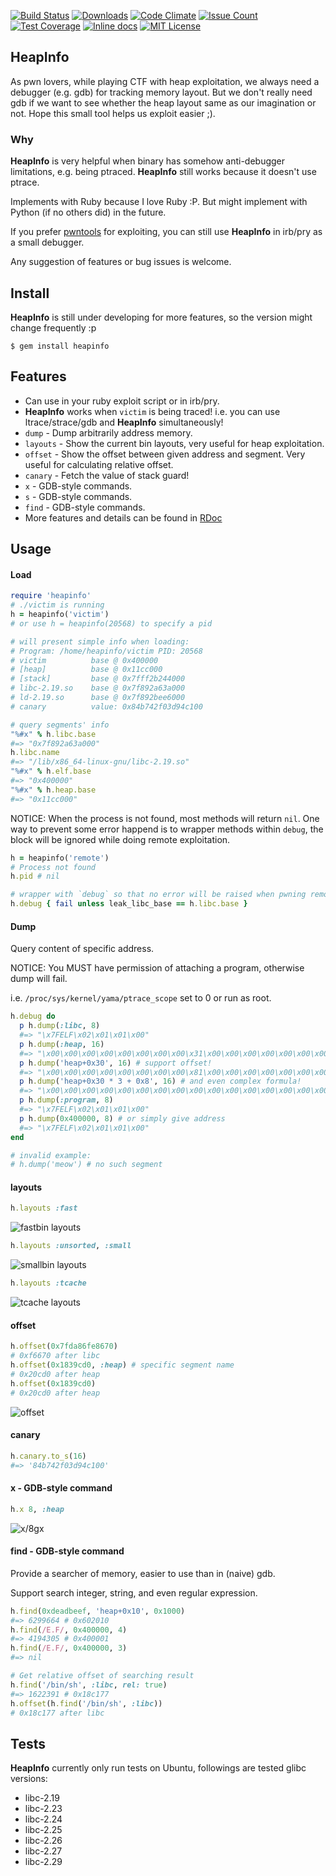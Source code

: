 [![Build Status](https://travis-ci.org/david942j/heapinfo.svg?branch=master)](https://travis-ci.org/david942j/heapinfo)
[![Downloads](http://ruby-gem-downloads-badge.herokuapp.com/heapinfo?type=total)](https://rubygems.org/gems/heapinfo)
[![Code Climate](https://codeclimate.com/github/david942j/heapinfo/badges/gpa.svg)](https://codeclimate.com/github/david942j/heapinfo)
[![Issue Count](https://codeclimate.com/github/david942j/heapinfo/badges/issue_count.svg)](https://codeclimate.com/github/david942j/heapinfo)
[![Test Coverage](https://codeclimate.com/github/david942j/heapinfo/badges/coverage.svg)](https://codeclimate.com/github/david942j/heapinfo/coverage)
[![Inline docs](https://inch-ci.org/github/david942j/heapinfo.svg?branch=master)](https://inch-ci.org/github/david942j/heapinfo)
[![MIT License](https://img.shields.io/badge/license-MIT-blue.svg)](http://choosealicense.com/licenses/mit/)

## HeapInfo
As pwn lovers, while playing CTF with heap exploitation, we always need a debugger (e.g. gdb) for tracking memory layout. But we don't really need gdb if we want to see whether the heap layout same as our imagination or not. Hope this small tool helps us exploit easier ;).

### Why
**HeapInfo** is very helpful when binary has somehow anti-debugger limitations, e.g. being ptraced.
**HeapInfo** still works because it doesn't use ptrace.

Implements with Ruby because I love Ruby :P. But might implement with Python (if no others did) in the future.

If you prefer [pwntools](https://github.com/Gallopsled/pwntools) for exploiting, you can still use **HeapInfo** in irb/pry as a small debugger.

Any suggestion of features or bug issues is welcome.

## Install
**HeapInfo** is still under developing for more features, so the version might change frequently :p

```
$ gem install heapinfo
```

## Features
* Can use in your ruby exploit script or in irb/pry.
* **HeapInfo** works when `victim` is being traced! i.e. you can use ltrace/strace/gdb and **HeapInfo** simultaneously!
* `dump` - Dump arbitrarily address memory.
* `layouts` - Show the current bin layouts, very useful for heap exploitation.
* `offset` - Show the offset between given address and segment. Very useful for calculating relative offset.
* `canary` - Fetch the value of stack guard!
* `x` - GDB-style commands.
* `s` - GDB-style commands.
* `find` - GDB-style commands.
* More features and details can be found in [RDoc](http://www.rubydoc.info/github/david942j/heapinfo/master/)

## Usage

#### Load

```ruby
require 'heapinfo'
# ./victim is running
h = heapinfo('victim') 
# or use h = heapinfo(20568) to specify a pid

# will present simple info when loading:
# Program: /home/heapinfo/victim PID: 20568
# victim          base @ 0x400000
# [heap]          base @ 0x11cc000
# [stack]         base @ 0x7fff2b244000
# libc-2.19.so    base @ 0x7f892a63a000
# ld-2.19.so      base @ 0x7f892bee6000
# canary          value: 0x84b742f03d94c100

# query segments' info
"%#x" % h.libc.base
#=> "0x7f892a63a000"
h.libc.name
#=> "/lib/x86_64-linux-gnu/libc-2.19.so"
"%#x" % h.elf.base
#=> "0x400000"
"%#x" % h.heap.base
#=> "0x11cc000"
```

NOTICE: When the process is not found, most methods will return `nil`. One way to prevent some error happend is to wrapper methods within `debug`, the block will be ignored while doing remote exploitation.

```ruby
h = heapinfo('remote')
# Process not found
h.pid # nil

# wrapper with `debug` so that no error will be raised when pwning remote service
h.debug { fail unless leak_libc_base == h.libc.base }
```

#### Dump
Query content of specific address.

NOTICE: You MUST have permission of attaching a program, otherwise dump will fail.

i.e. `/proc/sys/kernel/yama/ptrace_scope` set to 0 or run as root.

```ruby
h.debug do
  p h.dump(:libc, 8)
  #=> "\x7FELF\x02\x01\x01\x00"
  p h.dump(:heap, 16)
  #=> "\x00\x00\x00\x00\x00\x00\x00\x00\x31\x00\x00\x00\x00\x00\x00\x00"
  p h.dump('heap+0x30', 16) # support offset!
  #=> "\x00\x00\x00\x00\x00\x00\x00\x00\x81\x00\x00\x00\x00\x00\x00\x00"
  p h.dump('heap+0x30 * 3 + 0x8', 16) # and even complex formula!
  #=> "\x00\x00\x00\x00\x00\x00\x00\x00\x00\x00\x00\x00\x00\x00\x00\x00"
  p h.dump(:program, 8)
  #=> "\x7FELF\x02\x01\x01\x00"
  p h.dump(0x400000, 8) # or simply give address
  #=> "\x7FELF\x02\x01\x01\x00"
end

# invalid example:
# h.dump('meow') # no such segment
```

#### layouts
```ruby
h.layouts :fast
```
![fastbin layouts](https://github.com/david942j/heapinfo/blob/master/examples/fastbin_layouts.png?raw=true)

```ruby
h.layouts :unsorted, :small
```
![smallbin layouts](https://github.com/david942j/heapinfo/blob/master/examples/unsorted_smallbin_layouts.png?raw=true)

```ruby
h.layouts :tcache
```
![tcache layouts](https://github.com/david942j/heapinfo/blob/master/examples/tcache_layouts.png?raw=true)

#### offset
```ruby
h.offset(0x7fda86fe8670)
# 0xf6670 after libc
h.offset(0x1839cd0, :heap) # specific segment name
# 0x20cd0 after heap
h.offset(0x1839cd0)
# 0x20cd0 after heap
```
![offset](https://github.com/david942j/heapinfo/blob/master/examples/offset.png?raw=true)

#### canary
```ruby
h.canary.to_s(16)
#=> '84b742f03d94c100'
```

#### x - GDB-style command
```ruby
h.x 8, :heap
```
![x/8gx](https://github.com/david942j/heapinfo/blob/master/examples/x8_heap.png?raw=true)

#### find - GDB-style command
Provide a searcher of memory, easier to use than in (naive) gdb.

Support search integer, string, and even regular expression.

```ruby
h.find(0xdeadbeef, 'heap+0x10', 0x1000)
#=> 6299664 # 0x602010
h.find(/E.F/, 0x400000, 4)
#=> 4194305 # 0x400001
h.find(/E.F/, 0x400000, 3)
#=> nil

# Get relative offset of searching result
h.find('/bin/sh', :libc, rel: true)
#=> 1622391 # 0x18c177
h.offset(h.find('/bin/sh', :libc))
# 0x18c177 after libc
```

## Tests
**HeapInfo** currently only run tests on Ubuntu, followings are tested glibc versions:

* libc-2.19
* libc-2.23
* libc-2.24
* libc-2.25
* libc-2.26
* libc-2.27
* libc-2.29
